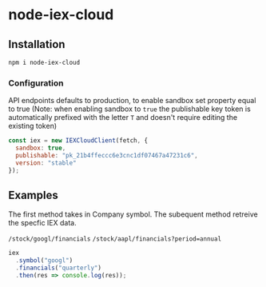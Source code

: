 # node-iex-cloud

## Installation

```bash
npm i node-iex-cloud
```

### Configuration

API endpoints defaults to production, to enable sandbox set property equal to true
(Note: when enabling sandbox to `true` the publishable key token is automatically prefixed with the letter `T` and doesn't require editing the existing token)

```javascript
const iex = new IEXCloudClient(fetch, {
  sandbox: true,
  publishable: "pk_21b4ffeccc6e3cnc1df07467a47231c6",
  version: "stable"
});
```

## Examples

The first method takes in Company symbol. The subequent method retreive the specfic IEX data.

`/stock/googl/financials`
`/stock/aapl/financials?period=annual`

```javascript
iex
  .symbol("googl")
  .financials("quarterly")
  .then(res => console.log(res));
```

